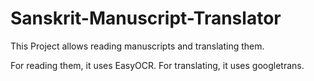 # Sanskrit-Manuscript-Translator

This Project allows reading manuscripts and translating them.

For reading them, it uses EasyOCR.
For translating, it uses googletrans.
